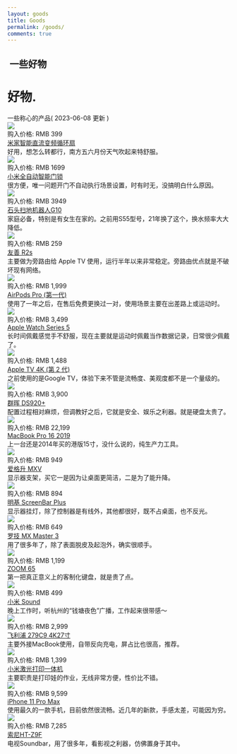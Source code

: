 ```yaml
---
layout: goods
title: Goods
permalink: /goods/
comments: true
---
```


##  一些好物

<div class="intro"><h1>好物<span class="dot">.</span></h1></div><div class="pagetitle">一些称心的产品( 2023-06-08 更新 )</div><div class="quanju"><div class="bankuai img-hide fade-in-up"><div class="duiqi img-hide fade-in-up"><img loading="lazy" decoding="async" src="https://img.koobai.com/hardware/fengshan.webp"></div><div class="jiage">购入价格: RMB 399</div><div class="title"><a href="%20">米家智能直流变频循环扇</a></div><div class="note">好用，想怎么转都行，南方五六月份天气吹起来特舒服。</div></div><div class="bankuai img-hide fade-in-up"><div class="duiqi img-hide fade-in-up"><img loading="lazy" decoding="async" src="https://img.koobai.com/hardware/misuo.webp"></div><div class="jiage">购入价格: RMB 1699</div><div class="title"><a href="%20">小米全自动智能门锁</a></div><div class="note">很方便，唯一问题开门不自动执行场景设置，时有时无，没搞明白什么原因。</div></div><div class="bankuai img-hide fade-in-up"><div class="duiqi img-hide fade-in-up"><img loading="lazy" decoding="async" src="https://img.koobai.com/hardware/shitou.webp"></div><div class="jiage">购入价格: RMB 3949</div><div class="title"><a href="%20">石头扫地机器人G10</a></div><div class="note">家庭必备，特别是有女生在家的。之前用S55型号，21年换了这个，换水频率大大降低。</div></div><div class="bankuai img-hide fade-in-up"><div class="duiqi img-hide fade-in-up"><img loading="lazy" decoding="async" src="https://img.koobai.com/hardware/r2s.webp"></div><div class="jiage">购入价格: RMB 259</div><div class="title"><a href="%20">友善 R2s</a></div><div class="note">主要做为旁路由给 Apple TV 使用，运行半年以来非常稳定。旁路由优点就是不破坏现有网络。</div></div><div class="bankuai img-hide fade-in-up"><div class="duiqi img-hide fade-in-up"><img loading="lazy" decoding="async" src="https://img.koobai.com/hardware/airPods.webp"></div><div class="jiage">购入价格: RMB 1,999</div><div class="title"><a href="">AirPods Pro (第一代)</a></div><div class="note">使用了一年之后，在售后免费更换过一对，使用场景主要在出差路上或运动时。</div></div><div class="bankuai img-hide fade-in-up"><div class="duiqi img-hide fade-in-up"><img loading="lazy" decoding="async" src="https://img.koobai.com/hardware/applewatch.webp"></div><div class="jiage">购入价格: RMB 3,499</div><div class="title"><a href="">Apple Watch Series 5</a></div><div class="note">长时间佩戴感觉手不舒服，现在主要就是运动时佩戴当作数据记录，日常很少佩戴了。</div></div><div class="bankuai img-hide fade-in-up"><div class="duiqi img-hide fade-in-up"><img loading="lazy" decoding="async" src="https://img.koobai.com/hardware/appletv4.webp"></div><div class="jiage">购入价格: RMB 1,488</div><div class="title"><a href="/apple_tv">Apple TV 4K (第 2 代)</a></div><div class="note">之前使用的是Google TV，体验下来不管是流畅度、美观度都不是一个量级的。</div></div><div class="bankuai img-hide fade-in-up"><div class="duiqi img-hide fade-in-up"><img loading="lazy" decoding="async" src="https://img.koobai.com/hardware/s920.webp"></div><div class="jiage">购入价格: RMB 3,900</div><div class="title"><a href="/synology_ds920">群晖 DS920+</a></div><div class="note">配置过程相对麻烦，但调教好之后，它就是安全、娱乐之利器。就是硬盘太贵了。</div></div><div class="bankuai img-hide fade-in-up"><div class="duiqi img-hide fade-in-up"><img loading="lazy" decoding="async" src="https://img.koobai.com/hardware/macbook.webp"></div><div class="jiage">购入价格: RMB 22,199</div><div class="title"><a href="/workbench">MacBook Pro 16 2019</a></div><div class="note">上一台还是2014年买的港版15寸，没什么说的，纯生产力工具。</div></div><div class="bankuai img-hide fade-in-up"><div class="duiqi img-hide fade-in-up"><img loading="lazy" decoding="async" src="https://img.koobai.com/hardware/ergotron.webp"></div><div class="jiage">购入价格: RMB 949</div><div class="title"><a href="/workbench">爱格升 MXV</a></div><div class="note">显示器支架，买它一是因为让桌面更简洁，二是为了能升降。</div></div><div class="bankuai img-hide fade-in-up"><div class="duiqi img-hide fade-in-up"><img loading="lazy" decoding="async" src="https://img.koobai.com/hardware/benq.webp"></div><div class="jiage">购入价格: RMB 894</div><div class="title"><a href="/workbench">明基 ScreenBar Plus</a></div><div class="note">显示器挂灯，除了控制器是有线外，其他都很好，既不占桌面，也不反光。</div></div><div class="bankuai img-hide fade-in-up"><div class="duiqi img-hide fade-in-up"><img loading="lazy" decoding="async" src="https://img.koobai.com/hardware/mx3.webp"></div><div class="jiage">购入价格: RMB 649</div><div class="title"><a href="/workbench">罗技 MX Master 3</a></div><div class="note">用了很多年了，除了表面脱皮及起泡外，确实很顺手。</div></div><div class="bankuai img-hide fade-in-up"><div class="duiqi img-hide fade-in-up"><img loading="lazy" decoding="async" src="https://img.koobai.com/hardware/black65.webp"></div><div class="jiage">购入价格: RMB 1,199</div><div class="title"><a href="/workbench">ZOOM 65</a></div><div class="note">第一把真正意义上的客制化键盘，就是贵了点。</div></div><div class="bankuai img-hide fade-in-up"><div class="duiqi img-hide fade-in-up"><img loading="lazy" decoding="async" src="https://img.koobai.com/hardware/misound.webp"></div><div class="jiage">购入价格: RMB 499</div><div class="title"><a href="/workbench">小米 Sound</a></div><div class="note">晚上工作时，听杭州的“钱塘夜色”广播，工作起来很带感～</div></div><div class="bankuai img-hide fade-in-up"><div class="duiqi img-hide fade-in-up"><img loading="lazy" decoding="async" src="https://img.koobai.com/hardware/279C9.webp"></div><div class="jiage">购入价格: RMB 2,999</div><div class="title"><a href="/workbench">飞利浦 279C9 4K27寸</a></div><div class="note">主要外接MacBook使用，自带反向充电，屏占比也很高，推荐。</div></div><div class="bankuai img-hide fade-in-up"><div class="duiqi img-hide fade-in-up"><img loading="lazy" decoding="async" src="https://img.koobai.com/hardware/dayinji.webp"></div><div class="jiage">购入价格: RMB 1,399</div><div class="title"><a href="/workbench">小米激光打印一体机</a></div><div class="note">主要职责是打印娃的作业，无线非常方便，性价比不错。</div></div><div class="bankuai img-hide fade-in-up"><div class="duiqi img-hide fade-in-up"><img loading="lazy" decoding="async" src="https://img.koobai.com/hardware/iphone11.webp"></div><div class="jiage">购入价格: RMB 9,599</div><div class="title"><a href="">iPhone 11 Pro Max</a></div><div class="note">使用最久的一款手机，目前依然很流畅。近几年的新款，手感太差，可能因为穷。</div></div><div class="bankuai img-hide fade-in-up"><div class="duiqi img-hide fade-in-up"><img loading="lazy" decoding="async" src="https://img.koobai.com/hardware/sonyz9f.webp"></div><div class="jiage">购入价格: RMB 7,285</div><div class="title"><a href="">索尼HT-Z9F</a></div><div class="note">电视Soundbar，用了很多年，看影视之利器，仿佛置身于其中。</div></div></div>